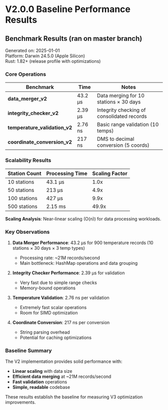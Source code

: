 # V2.0.0 Baseline Performance Results

## Benchmark Results (ran on master branch)

Generated on: 2025-01-01  
Platform: Darwin 24.5.0 (Apple Silicon)  
Rust: 1.82+ (release profile with optimizations)

### Core Operations

| Benchmark | Time | Notes |
|-----------|------|-------|
| **data_merger_v2** | 43.2 µs | Data merging for 10 stations × 30 days |
| **integrity_checker_v2** | 2.39 µs | Integrity checking of consolidated records |
| **temperature_validation_v2** | 2.76 ns | Basic range validation (10 temps) |
| **coordinate_conversion_v2** | 217 ns | DMS to decimal conversion (5 coords) |

### Scalability Results

| Station Count | Processing Time | Scaling Factor |
|---------------|----------------|----------------|
| 10 stations | 43.1 µs | 1.0x |
| 50 stations | 213 µs | 4.9x |
| 100 stations | 427 µs | 9.9x |
| 500 stations | 2.15 ms | 49.9x |

**Scaling Analysis**: Near-linear scaling (O(n)) for data processing workloads.

### Key Observations

1. **Data Merger Performance**: 43.2 µs for 900 temperature records (10 stations × 30 days × 3 temp types)
   - Processing rate: ~21M records/second
   - Main bottleneck: HashMap operations and data grouping

2. **Integrity Checker Performance**: 2.39 µs for validation
   - Very fast due to simple range checks
   - Memory-bound operations

3. **Temperature Validation**: 2.76 ns per validation
   - Extremely fast scalar operations
   - Room for SIMD optimization

4. **Coordinate Conversion**: 217 ns per conversion
   - String parsing overhead
   - Potential for caching optimizations

### Baseline Summary

The V2 implementation provides solid performance with:
- **Linear scaling** with data size
- **Efficient data merging** at ~21M records/second  
- **Fast validation** operations
- **Simple, readable** codebase

These results establish the baseline for measuring V3 optimization improvements.